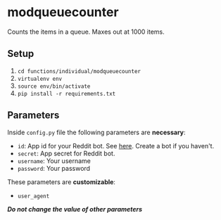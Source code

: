 # modqueuecounter

Counts the items in a queue. Maxes out at 1000 items.

## Setup

1. `cd functions/individual/modqueuecounter`
2. `virtualenv env`
3. `source env/bin/activate`
4. `pip install -r requirements.txt`

## Parameters

Inside `config.py` file the following parameters are **necessary**:

- `id`: App id for your Reddit bot. See [here](https://www.reddit.com/prefs/apps/). Create a bot if you haven't.
- `secret`: App secret for Reddit bot.
- `username`: Your username
- `password`: Your password

These parameters are **customizable**:
- `user_agent`

***Do not change the value of other parameters***